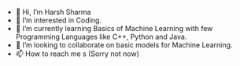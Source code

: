 - 👋 Hi, I’m Harsh Sharma
- 👀 I’m interested in Coding.
- 🌱 I’m currently learning Basics of Machine Learning with few Programming Languages like C++, Python and Java.
- 💞️ I’m looking to collaborate on basic models for Machine Learning.
- 📫 How to reach me s (Sorry not now)

<!---
HarshSharma0007/HarshSharma0007 is a ✨ special ✨ repository because its `README.md` (this file) appears on your GitHub profile.
You can click the Preview link to take a look at your changes.
--->
